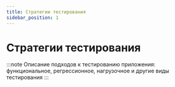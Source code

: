 ```yaml
---
title: Стратегии тестирования
sidebar_position: 1
---
```


# Стратегии тестирования

:::note
Описание подходов к тестированию приложения: функциональное, регрессионное, нагрузочное и другие виды тестирования
:::